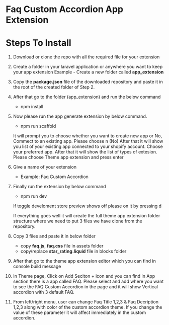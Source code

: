 # Faq Custom Accordion App Extension

# Steps To Install

1. Download or clone the repo with all the required file for your extension

2. Create a folder in your laravel application or anywhere you want to keep your app extension
   Example - Create a new folder called <b>app_extension</b>

3. Copy the <b>package.json</b> file of the downloaded repository and paste it in the root of the created folder of Step 2.

4. After that go to the folder (app_extension) and run the below command

   - npm install

5. Now please run the app generate extension by below command.

   - npm run scaffold

   It will prompt you to choose whether you want to create new app or No, Commect to an existing app. Please choose n (No)
   After that it will show you list of your existing app connected to your shopify account. Choose your preferred app.
   After that it will show the list of types of extesion. Please choose Theme app extension and press enter

6. Give a name of your extension

   - Example: Faq Custom Accordion

7. Finally run the extension by below command

   - npm run dev

   If toggle develoment store preview shows off please on it by pressing d

   If everything goes well it will create the full theme app extension folder structure where we need to put 3 files we have clone from the repository.

8. Copy 3 files and paste it in below folder

   - copy <b>faq.js</b>, <b>faq.css</b> file in assets folder
   - copy/replace <b>star_rating.liquid</b> file in blocks folder

9. After that go to the theme app extension editor which you can find in console build message

10. In Theme page, Click on Add Seciton + icon and you can find in App section there is a app called FAQ. Please select and add where you want to see the FAQ Custom Accordion in the page and it will show Vertical accordion with 3 default FAQ.

11. From left/right menu, user can change Faq Title 1,2,3 & Faq Decription 1,2,3 along with color of the custom accordion theme. If you change the value of these parameter it will affect immediately in the custom accordion.
